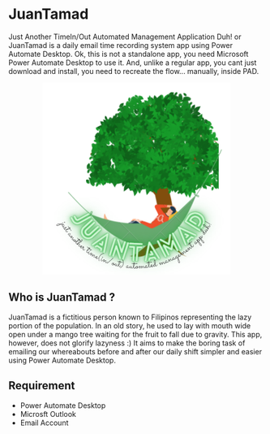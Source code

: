 # JuanTamad 

Just Another TimeIn/Out Automated Management Application Duh! or JuanTamad is a daily email time recording system app using Power Automate Desktop. Ok, this is not a standalone app, you need Microsoft Power Automate Desktop to use it. And, unlike a regular app, you cant just download and install, you need to recreate the flow... manually, inside PAD.

<p align="center">
  <img src="_poster.png" />
</p>

## Who is JuanTamad ?

JuanTamad is a fictitious person known to Filipinos representing the lazy portion of the population. In an old story, he used to lay with mouth wide open under a mango tree waiting for the fruit to fall due to gravity. This app, however, does not glorify lazyness :) It aims to make the boring task of emailing our whereabouts before and after our daily shift simpler and easier using Power Automate Desktop. 

## Requirement

- Power Automate Desktop
- Microsft Outlook 
- Email Account

